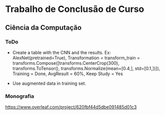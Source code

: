 # Trabalho de Conclusão de Curso

## Ciência da Computação

### ToDo
- Create a table with the CNN and the results.
    Ex: 
        AlexNet(pretrained=True), 
        Transformation = transform_train = transforms.Compose([transforms.CenterCrop(300), transforms.ToTensor(), transforms.Normalize(mean=[0.4,], std=[0.1,])]),
        Training = Done,
        AvgResult = 60%,
        Keep Study = Yes
        
- Use augmented data in training set.

### Monografia
https://www.overleaf.com/project/620fbf44d5dbe091485d01c3
